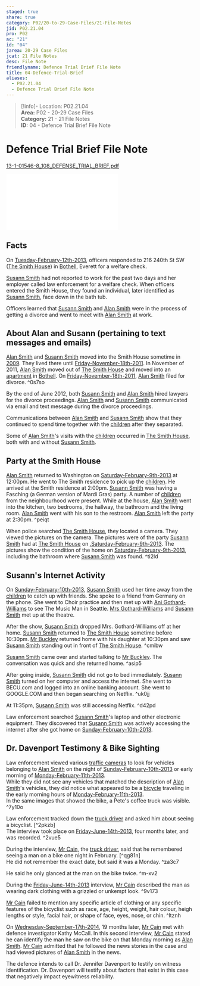 ```yaml
---  
staged: true  
share: true  
category: P02/20-to-29-Case-Files/21-File-Notes  
jid: P02.21.04  
pro: P02  
ac: "21"  
id: "04"  
jarea: 20-29 Case Files  
jcat: 21 File Notes  
desc: File Note  
friendlyname: Defence Trial Brief File Note  
title: 04-Defence-Trial-Brief  
aliases:  
  - P02.21.04  
  - Defence Trial Brief File Note  
---  
```

  
>[!info]- Location: P02.21.04  
>**Area:** P02 - 20-29 Case Files  
>**Category:** 21 - 21 File Notes  
>**ID:** 04 - Defence Trial Brief File Note  
  
# Defence Trial Brief File Note  
  
[13-1-01546-8_108_DEFENSE_TRIAL_BRIEF.pdf](../22-PDFs/17_13-1-01546-8_108_DEFENSE_TRIAL_BRIEF.pdf)  
  
![](../22-PDFs/17_13-1-01546-8_108_DEFENSE_TRIAL_BRIEF.pdf)  
  
## Facts  
  
On [Tuesday-February-12th-2013](../../10-to-19-Case-Dates/12-Crime-Dates/03-2013-02-12-Tuesday-February-12th-2013.md), officers responded to 216 240th St SW ([The Smith House](../../50-to-59-Investigation/52-Key-Locations/04-The-Smith-House.md)) in [Bothell](../../50-to-59-Investigation/52-Key-Locations/05-Bothell.md), Everett for a welfare check.  
  
[Susann Smith](../../70-to-79-People/71-Victims/02-Susann-Smith.md) had not reported to work for the past two days and her employer called law enforcement for a welfare check. When officers entered the Smith House, they found an individual, later identified as [Susann Smith](../../70-to-79-People/71-Victims/02-Susann-Smith.md), face down in the bath tub.  
  
Officers learned that [Susann Smith](../../70-to-79-People/71-Victims/02-Susann-Smith.md) and [Alan Smith](../../70-to-79-People/72-Suspects-and-People-of-Interest/02-Alan-Smith.md) were in the process of getting a divorce and went to meet with [Alan Smith](../../70-to-79-People/72-Suspects-and-People-of-Interest/02-Alan-Smith.md) at work.  
  
## About Alan and Susann (pertaining to text messages and emails)  
  
[Alan Smith](../../70-to-79-People/72-Suspects-and-People-of-Interest/02-Alan-Smith.md) and [Susann Smith](../../70-to-79-People/71-Victims/02-Susann-Smith.md) moved into the Smith House sometime in [2009](../../10-to-19-Case-Dates/11-Background-Dates/02-2009.md). They lived there until [Friday-November-18th-2011](../../10-to-19-Case-Dates/11-Background-Dates/04-2011-11-18-Friday-November-18th-2011.md). In November of 2011, [Alan Smith](../../70-to-79-People/72-Suspects-and-People-of-Interest/02-Alan-Smith.md) moved out of [The Smith House](../../50-to-59-Investigation/52-Key-Locations/04-The-Smith-House.md) and moved into an [apartment](../../50-to-59-Investigation/52-Key-Locations/06-Apartment.md) in [Bothell](../../50-to-59-Investigation/52-Key-Locations/05-Bothell.md). On [Friday-November-18th-2011](../../10-to-19-Case-Dates/11-Background-Dates/04-2011-11-18-Friday-November-18th-2011.md), [Alan Smith](../../70-to-79-People/72-Suspects-and-People-of-Interest/02-Alan-Smith.md) filed for divorce. ^0s7so  
  
By the end of June 2012, both [Susann Smith](../../70-to-79-People/71-Victims/02-Susann-Smith.md) and [Alan Smith](../../70-to-79-People/72-Suspects-and-People-of-Interest/02-Alan-Smith.md) hired lawyers for the divorce proceedings. [Alan Smith](../../70-to-79-People/72-Suspects-and-People-of-Interest/02-Alan-Smith.md) and [Susann Smith](../../70-to-79-People/71-Victims/02-Susann-Smith.md) communicated via email and text message during the divorce proceedings.  
  
Communications between [Alan Smith](../../70-to-79-People/72-Suspects-and-People-of-Interest/02-Alan-Smith.md) and [Susann Smith](../../70-to-79-People/71-Victims/02-Susann-Smith.md) show that they continued to spend time together with the [children](../../70-to-79-People/73-Family-and-Friends/08-Children.md) after they separated.  
  
Some of [Alan Smith](../../70-to-79-People/72-Suspects-and-People-of-Interest/02-Alan-Smith.md)'s visits with the [children](../../70-to-79-People/73-Family-and-Friends/08-Children.md) occurred in [The Smith House](../../50-to-59-Investigation/52-Key-Locations/04-The-Smith-House.md), both with and without [Susann Smith](../../70-to-79-People/71-Victims/02-Susann-Smith.md).   
  
## Party at the Smith House  
  
[Alan Smith](../../70-to-79-People/72-Suspects-and-People-of-Interest/02-Alan-Smith.md) returned to Washington on [Saturday-February-9th-2013](../../10-to-19-Case-Dates/11-Background-Dates/19-2013-02-09-Saturday-February-9th-2013.md) at 12:00pm. He went to The Smith residence to pick up the [children](../../70-to-79-People/73-Family-and-Friends/08-Children.md). He arrived at the Smith residence at 2:00pm. [Susann Smith](../../70-to-79-People/71-Victims/02-Susann-Smith.md) was having a Fasching (a German version of Mardi Gras) party. A number of [children](../../70-to-79-People/73-Family-and-Friends/08-Children.md) from the neighbourhood were present. While at the house, [Alan Smith](../../70-to-79-People/72-Suspects-and-People-of-Interest/02-Alan-Smith.md) went into the kitchen, two bedrooms, the hallway, the bathroom and the living room. [Alan Smith](../../70-to-79-People/72-Suspects-and-People-of-Interest/02-Alan-Smith.md) went with his son to the restroom. [Alan Smith](../../70-to-79-People/72-Suspects-and-People-of-Interest/02-Alan-Smith.md) left the party at 2:30pm. ^peiqt  
  
When police searched [The Smith House](../../50-to-59-Investigation/52-Key-Locations/04-The-Smith-House.md), they located a camera. They viewed the pictures on the camera. The pictures were of the party [Susann Smith](../../70-to-79-People/71-Victims/02-Susann-Smith.md) had at [The Smith House](../../50-to-59-Investigation/52-Key-Locations/04-The-Smith-House.md) on [.Saturday-February-9th-2013](../../10-to-19-Case-Dates/11-Background-Dates/19-2013-02-09-Saturday-February-9th-2013.md). The pictures show the condition of the home on [Saturday-February-9th-2013](../../10-to-19-Case-Dates/11-Background-Dates/19-2013-02-09-Saturday-February-9th-2013.md), including the bathroom where [Susann Smith](../../70-to-79-People/71-Victims/02-Susann-Smith.md) was found. ^ti2ld  
  
## Susann's Internet Activity  
  
On [Sunday-February-10th-2013](../../10-to-19-Case-Dates/11-Background-Dates/20-2013-02-10-Sunday-February-10th-2013.md), [Susann Smith](../../70-to-79-People/71-Victims/02-Susann-Smith.md) used her time away from the [children](../../70-to-79-People/73-Family-and-Friends/08-Children.md) to catch up with friends. She spoke to a friend from Germany on the phone. She went to Choir practice and then met up with [Ani Gothard-Williams](../../70-to-79-People/73-Family-and-Friends/06-Ani-Gothard-Williams.md) to see The Music Man in Seattle. [Mrs Gothard-Williams](../../70-to-79-People/73-Family-and-Friends/06-Ani-Gothard-Williams.md) and [Susann Smith](../../70-to-79-People/71-Victims/02-Susann-Smith.md) met up at the theatre.  
  
After the show, [Susann Smith](../../70-to-79-People/71-Victims/02-Susann-Smith.md) dropped Mrs. Gothard-Williams off at her home. [Susann Smith](../../70-to-79-People/71-Victims/02-Susann-Smith.md) returned to [The Smith House](../../50-to-59-Investigation/52-Key-Locations/04-The-Smith-House.md) sometime before 10:30pm. [Mr Buckley](../../70-to-79-People/73-Family-and-Friends/07-Mr-Buckley.md) returned home with his daughter at 10:30pm and saw [Susann Smith](../../70-to-79-People/71-Victims/02-Susann-Smith.md) standing out in front of [The Smith House](../../50-to-59-Investigation/52-Key-Locations/04-The-Smith-House.md). ^cmibw  
  
[Susann Smith](../../70-to-79-People/71-Victims/02-Susann-Smith.md) came over and started talking to [Mr Buckley](../../70-to-79-People/73-Family-and-Friends/07-Mr-Buckley.md). The conversation was quick and she returned home. ^asip5  
  
After going inside, [Susann Smith](../../70-to-79-People/71-Victims/02-Susann-Smith.md) did not go to bed immediately. [Susann Smith](../../70-to-79-People/71-Victims/02-Susann-Smith.md) turned on her computer and access the internet. She went to BECU.com and logged into an online banking account. She went to GOOGLE.COM and then began searching on Netflix. ^uk0jj  
  
At 11:35pm, [Susann Smith](../../70-to-79-People/71-Victims/02-Susann-Smith.md) was still accessing Netflix. ^d42pd  
  
Law enforcement searched [Susann Smith](../../70-to-79-People/71-Victims/02-Susann-Smith.md)'s laptop and other electronic equipment. They discovered that [Susann Smith](../../70-to-79-People/71-Victims/02-Susann-Smith.md) was actively accessing the internet after she got home on [Sunday-February-10th-2013](../../10-to-19-Case-Dates/11-Background-Dates/20-2013-02-10-Sunday-February-10th-2013.md).   
  
## Dr. Davenport Testimony & Bike Sighting  
  
Law enforcement viewed various [traffic cameras](../../60-to-69-Evidence/61-Digital/02-CCTV.md) to look for vehicles belonging to [Alan Smith](../../70-to-79-People/72-Suspects-and-People-of-Interest/02-Alan-Smith.md) on the night of [Sunday-February-10th-2013](../../10-to-19-Case-Dates/11-Background-Dates/20-2013-02-10-Sunday-February-10th-2013.md) or early morning of [Monday-February-11th-2013](../../10-to-19-Case-Dates/12-Crime-Dates/02-2013-02-11-Monday-February-11th-2013.md).    
While they did not see any vehicles that matched the description of [Alan Smith](../../70-to-79-People/72-Suspects-and-People-of-Interest/02-Alan-Smith.md)'s vehicles, they did notice what appeared to be a [bicycle](../../60-to-69-Evidence/63-Physical/02-Bicycle.md) traveling in the early morning hours of [Monday-February-11th-2013](../../10-to-19-Case-Dates/12-Crime-Dates/02-2013-02-11-Monday-February-11th-2013.md).    
In the same images that showed the bike, a Pete's coffee truck was visible. ^7y10o  
  
Law enforcement tracked down the [truck driver](../../70-to-79-People/74-Witnesses/03-Truck-Driver.md) and asked him about seeing a bicyclist. [^2pkzb]    
The interview took place on [Friday-June-14th-2013](../../10-to-19-Case-Dates/13-Investigation-Dates/20-2013-06-14-Friday-June-14th-2013.md), four months later, and was recorded. ^2vue5  
  
During the interview, [Mr Cain](../../70-to-79-People/74-Witnesses/03-Truck-Driver.md), the [truck driver](../../70-to-79-People/74-Witnesses/03-Truck-Driver.md), said that he remembered seeing a man on a bike one night in February. [^qg81n]    
He did not remember the exact date, but said it was a Monday. ^za3c7  
  
He said he only glanced at the man on the bike twice. ^m-xv2  
  
During the [Friday-June-14th-2013](../../10-to-19-Case-Dates/13-Investigation-Dates/20-2013-06-14-Friday-June-14th-2013.md) interview, [Mr Cain](../../70-to-79-People/74-Witnesses/03-Truck-Driver.md) described the man as wearing dark clothing with a grizzled or unkempt look. ^9v173  
  
[Mr Cain](../../70-to-79-People/74-Witnesses/03-Truck-Driver.md) failed to mention any specific article of clothing or any specific features of the bicyclist such as race, age, height, weight, hair colour, heigh lengths or style, facial hair, or shape of face, eyes, nose, or chin. ^ltznh  
  
On [Wednesday-September-17th-2014](../../10-to-19-Case-Dates/13-Investigation-Dates/43-2014-09-17-Wednesday-September-17th-2014.md), 19 months later, [Mr Cain](../../70-to-79-People/74-Witnesses/03-Truck-Driver.md) met with defence investigator Kathy McCall. In this second interview, [Mr Cain](../../70-to-79-People/74-Witnesses/03-Truck-Driver.md) stated he can identify the man he saw on the bike on that Monday morning as [Alan Smith](../../70-to-79-People/72-Suspects-and-People-of-Interest/02-Alan-Smith.md). [Mr Cain](../../70-to-79-People/74-Witnesses/03-Truck-Driver.md) admitted that he followed the news stories in the case and had viewed pictures of [Alan Smith](../../70-to-79-People/72-Suspects-and-People-of-Interest/02-Alan-Smith.md) in the news.  
  
The defence intends to call Dr. Jennifer Davenport to testify on witness identification. Dr. Davenport will testify about factors that exist in this case that negatively impact eyewitness reliability.  
